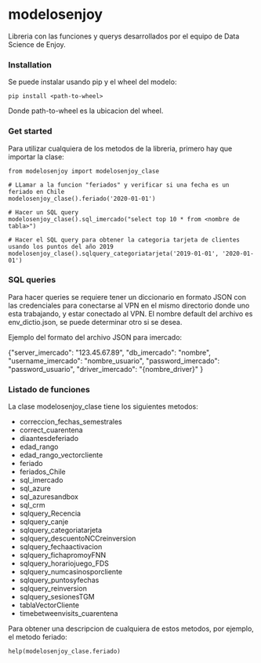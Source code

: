 # modelosenjoy
Libreria con las funciones y querys desarrollados por el equipo de Data Science de Enjoy.

### Installation
Se puede instalar usando pip y el wheel del modelo:
```
pip install <path-to-wheel>
```
Donde path-to-wheel es la ubicacion del wheel.

### Get started
Para utilizar cualquiera de los metodos de la libreria, primero hay que importar la clase:

```
from modelosenjoy import modelosenjoy_clase

# LLamar a la funcion "feriados" y verificar si una fecha es un feriado en Chile
modelosenjoy_clase().feriado('2020-01-01')

# Hacer un SQL query
modelosenjoy_clase().sql_imercado("select top 10 * from <nombre de tabla>")

# Hacer el SQL query para obtener la categoria tarjeta de clientes usando los puntos del año 2019
modelosenjoy_clase().sqlquery_categoriatarjeta('2019-01-01', '2020-01-01')
```

### SQL queries
Para hacer queries se requiere tener un diccionario en formato JSON con las credenciales
para conectarse al VPN en el mismo directorio donde uno esta trabajando, y estar conectado al VPN.
El nombre default del archivo es env_dictio.json, se puede determinar otro si se desea.

Ejemplo del formato del archivo JSON para imercado:

{"server_imercado": "123.45.67.89", 
"db_imercado": "nombre", 
"username_imercado": "nombre_usuario", 
"password_imercado": "password_usuario", 
"driver_imercado": "{nombre_driver}" }

### Listado de funciones
La clase modelosenjoy_clase tiene los siguientes metodos:

- correccion_fechas_semestrales
- correct_cuarentena
- diaantesdeferiado
- edad_rango
- edad_rango_vectorcliente
- feriado
- feriados_Chile
- sql_imercado
- sql_azure
- sql_azuresandbox
- sql_crm
- sqlquery_Recencia
- sqlquery_canje
- sqlquery_categoriatarjeta
- sqlquery_descuentoNCCreinversion
- sqlquery_fechaactivacion
- sqlquery_fichapromoyFNN
- sqlquery_horariojuego_FDS
- sqlquery_numcasinosporcliente
- sqlquery_puntosyfechas
- sqlquery_reinversion
- sqlquery_sesionesTGM
- tablaVectorCliente
- timebetweenvisits_cuarentena

Para obtener una descripcion de cualquiera de estos metodos, por ejemplo, el metodo feriado:
```
help(modelosenjoy_clase.feriado)
```
